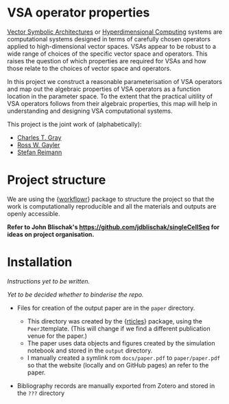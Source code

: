 # VSA operator properties

[Vector Symbolic Architectures](https://github.com/jdblischak/workflowr)
or [Hyperdimensional Computing](https://doi.org/10.1007/s12559-009-9009-8) systems
are computational systems designed in terms of carefully chosen operators
applied to high-dimensional vector spaces.
VSAs appear to be robust to a wide range of choices of the specific vector space and operators.
This raises the question of which properties are required for VSAs
and how those relate to the choices of vector space and operators.

In this project we construct a reasonable parameterisation of VSA operators
and map out the algebraic properties of VSA operators
as a function location in the parameter space.
To the extent that the practical uitility of VSA operators
follows from their algebraic properties,
this map will help in understanding and designing VSA computational systems.

This project is the joint work of (alphabetically):

* [Charles T. Gray](https://www.linkedin.com/in/charles-gray-mathbassador/)
* [Ross W. Gayler](https://www.rossgayler.com/)
* [Stefan Reimann](https://www.linkedin.com/in/stefanreimann/)

# Project structure

We are using the {[workflowr](https://github.com/jdblischak/workflowr)} package 
to structure the project so that the work is computationally reproducible
and all the materials and outputs are openly accessible.

**Refer to John Blischak's https://github.com/jdblischak/singleCellSeq for ideas on project organisation.**

# Installation

*Instructions yet to be written.*

*Yet to be decided whether to binderise the repo.*

* Files for creation of the output paper are in the `paper` directory.
  * This directory was created by the {[rticles](https://CRAN.R-project.org/package=rticles)} package,
  using the `PeerJ`template.
  (This will change if we find a different publication venue for the paper.)
  * The paper uses data objects and figures created by the simulation notebook
  and stored in the `output` directory.
  * I manually created a symlink rom `docs/paper.pdf` to `paper/paper.pdf`
  so that the website (locally and on GitHub pages)
  an refer to the paper.
  
* Bibliography records are manually exported from Zotero and stored in the `???` directory
